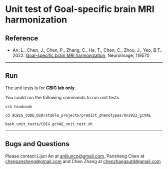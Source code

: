 # Unit test of Goal-specific brain MRI harmonization


## Reference

+ An, L., Chen, J., Chen, P., Zhang, C., He, T., Chen, C., Zhou, J., Yeo, B.T., 2022. [Goal-specific brain MRI harmonization](https://doi.org/10.1016/j.neuroimage.2022.119570), NeuroImage, 119570

----

## Run

The unit tests is for **CBIG lab only**.

You could run the following commands to run unit tests

```
ssh headnode

cd $CBIG_CODE_DIR/stable_projects/predict_phenotypes/An2022_gcVAE

bash unit_tests/CBIG_gcVAE_unit_test.sh
```

----

## Bugs and Questions
Please contact Lijun An at anlijuncn@gmail.com, Pansheng Chen at chenpansheng@gmail.com and Chen Zhang at chenzhangsutd@gmail.com
